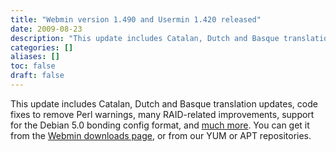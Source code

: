 ```yaml
---
title: "Webmin version 1.490 and Usermin 1.420 released"
date: 2009-08-23
description: "This update includes Catalan, Dutch and Basque translation updates, code fixes to remove Perl..."
categories: []
aliases: []
toc: false
draft: false
---
```

This update includes Catalan, Dutch and Basque translation updates, code fixes to remove Perl warnings, many RAID-related improvements, support for the Debian 5.0 bonding config format, and [much more][1]. You can get it from the [Webmin downloads page][2], or from our YUM or APT repositories.

  [1]: changes.html
  [2]: download.html
